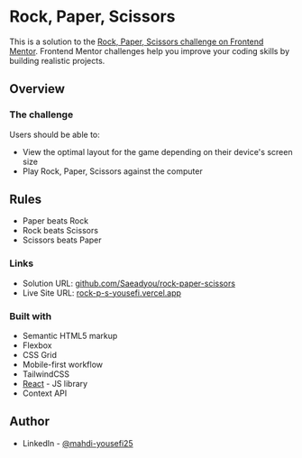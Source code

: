 # Rock, Paper, Scissors

This is a solution to the [Rock, Paper, Scissors challenge on Frontend Mentor](https://www.frontendmentor.io/challenges/rock-paper-scissors-game-pTgwgvgH). Frontend Mentor challenges help you improve your coding skills by building realistic projects.

## Overview

### The challenge

Users should be able to:

- View the optimal layout for the game depending on their device's screen size
- Play Rock, Paper, Scissors against the computer

## Rules

- Paper beats Rock
- Rock beats Scissors
- Scissors beats Paper

### Links

- Solution URL: [github.com/Saeadyou/rock-paper-scissors](https://github.com/Saeadyou/rock-paper-scissors)
- Live Site URL: [rock-p-s-yousefi.vercel.app](https://rock-p-s-yousefi.vercel.app)

### Built with

- Semantic HTML5 markup
- Flexbox
- CSS Grid
- Mobile-first workflow
- TailwindCSS
- [React](https://reactjs.org/) - JS library
- Context API

## Author

- LinkedIn - [@mahdi-yousefi25](https://www.linkedin.com/in/mahdi-yousefi25/)
